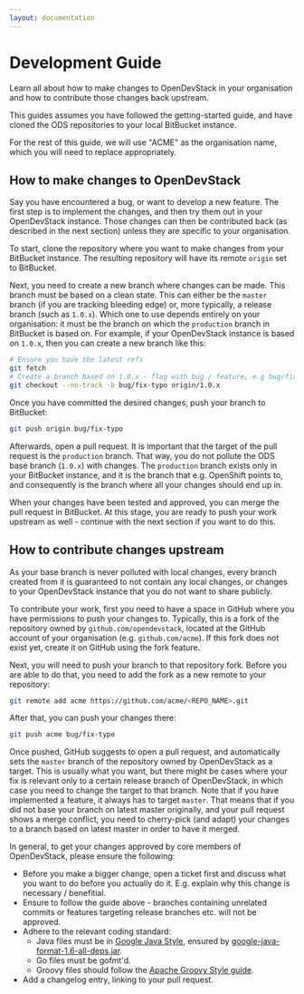 ```yaml
---
layout: documentation
---
```


# Development Guide

Learn all about how to make changes to OpenDevStack in your organisation and how
to contribute those changes back upstream.

This guides assumes you have followed the getting-started guide, and have cloned
the ODS repositories to your local BitBucket instance.

For the rest of this guide, we will use "ACME" as the organisation name, which
you will need to replace appropriately.

## How to make changes to OpenDevStack

Say you have encountered a bug, or want to develop a new feature. The first
step is to implement the changes, and then try them out in your OpenDevStack
instance. Those changes can then be contributed back (as described in the next
section) unless they are specific to your organisation.

To start, clone the repository where you want to make changes from your
BitBucket instance. The resulting repository will have its remote `origin` set
to BitBucket.

Next, you need to create a new branch where changes can be made. This branch
must be based on a clean state. This can either be the `master` branch (if you
are tracking bleeding edge) or, more typically, a release branch (such as
`1.0.x`). Which one to use depends entirely on your organisation: it must be the
branch on which the `production` branch in BitBucket is based on. For example,
if your OpenDevStack instance is based on `1.0.x`, then you can create a new
branch like this:

```sh
# Ensure you have the latest refs
git fetch
# Create a branch based on 1.0.x - flag with bug / feature, e.g bug/fix-typo
git checkout --no-track -b bug/fix-typo origin/1.0.x
```

Once you have committed the desired changes, push your branch to BitBucket:
```sh
git push origin bug/fix-typo
```

Afterwards, open a pull request. It is important that the target of the pull
request is the `production` branch. That way, you do not pollute the ODS base
branch (`1.0.x`) with changes. The `production` branch exists only in your
BitBucket instance, and it is the branch that e.g. OpenShift points to, and
consequently is the branch where all your changes should end up in.

When your changes have been tested and approved, you can merge the pull
request in BitBucket. At this stage, you are ready to push your work upstream as
well - continue with the next section if you want to do this.


## How to contribute changes upstream

As your base branch is never polluted with local changes, every branch created
from it is guaranteed to not contain any local changes, or changes to your
OpenDevStack instance that you do not want to share publicly.

To contribute your work, first you need to have a space in GitHub where you have
permissions to push your changes to. Typically, this is a fork of the repository
owned by `github.com/opendevstack`, located at the GitHub account of your
organisation (e.g. `github.com/acme`). If this fork does not exist yet, create
it on GitHub using the fork feature.

Next, you will need to push your branch to that repository fork. Before you are
able to do that, you need to add the fork as a new remote to your repository:

```sh
git remote add acme https://github.com/acme/<REPO_NAME>.git
```

After that, you can push your changes there:
```sh
git push acme bug/fix-typo
```

Once pushed, GitHub suggests to open a pull request, and automatically sets the
`master` branch of the repository owned by OpenDevStack as a target. This is
usually what you want, but there might be cases where your fix is relevant only to a
certain release branch of OpenDevStack, in which case you need to change the
target to that branch. Note that if you have implemented a feature, it always
has to target `master`. That means that if you did not base your branch on
latest master originally, and your pull request shows a merge conflict, you
need to cherry-pick (and adapt) your changes to a branch based on latest master
in order to have it merged.

In general, to get your changes approved by core members of OpenDevStack, please
ensure the following:

* Before you make a bigger change, open a ticket first and discuss what you want
  to do before you actually do it. E.g. explain why this change is necessary / benefitial.
* Ensure to follow the guide above - branches containing unrelated commits or
  features targeting release branches etc. will not be approved.
* Adhere to the relevant coding standard:
    * Java files must be in [Google Java Style](https://google.github.io/styleguide/javaguide.html),
      ensured by [google-java-format-1.6-all-deps.jar](https://github.com/google/google-java-format).
    * Go files must be gofmt'd.
    * Groovy files should follow the [Apache Groovy Style guide](http://groovy-lang.org/style-guide.html).
* Add a changelog entry, linking to your pull request.
